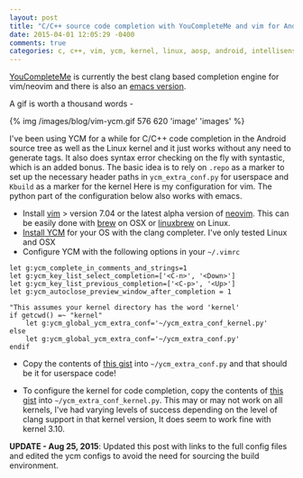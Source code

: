```yaml
---
layout: post
title: "C/C++ source code completion with YouCompleteMe and vim for Android and the Linux kernel"
date: 2015-04-01 12:05:29 -0400
comments: true
categories: c, c++, vim, ycm, kernel, linux, aosp, android, intellisense, emacs, youcompleteme
---
```

[YouCompleteMe](http://valloric.github.io/YouCompleteMe/) is currently the best clang based completion engine for vim/neovim and there is also an [emacs version](https://github.com/abingham/emacs-ycmd).

A gif is worth a thousand words -

{% img /images/blog/vim-ycm.gif 576 620 'image' 'images' %}

I've been using YCM for a while for C/C++ code completion in the Android source tree as well as the Linux kernel and it just works without any need to generate tags.
It also does syntax error checking on the fly with syntastic, which is an added bonus.
The basic idea is to rely on `.repo` as a marker to set up the necessary header paths in `ycm_extra_conf.py` for userspace and `Kbuild` as a marker for the kernel
Here is my configuration for vim. The python part of the configuration below also works with emacs.

* Install [vim](http://www.vim.org/) > version 7.04 or the latest alpha version of [neovim](http://neovim.org/). This can be easily done with [brew](http://brew.sh/) on OSX or [linuxbrew](http://brew.sh/linuxbrew/) on Linux.
* [Install YCM](http://valloric.github.io/YouCompleteMe/#installation) for your OS with the clang completer. I've only tested Linux and OSX
* Configure YCM with the following options in your `~/.vimrc`
```vim
let g:ycm_complete_in_comments_and_strings=1
let g:ycm_key_list_select_completion=['<C-n>', '<Down>']
let g:ycm_key_list_previous_completion=['<C-p>', '<Up>']
let g:ycm_autoclose_preview_window_after_completion = 1

"This assumes your kernel directory has the word 'kernel'
if getcwd() =~ "kernel"
    let g:ycm_global_ycm_extra_conf='~/ycm_extra_conf_kernel.py'
else
    let g:ycm_global_ycm_extra_conf='~/ycm_extra_conf.py'
endif
```
* Copy the contents of [this gist](https://gist.github.com/naseer/329a6ea99a8ef880770e) into `~/ycm_extra_conf.py` and that should be it for userspace code!

* To configure the kernel for code completion, copy the contents of [this gist](https://gist.github.com/naseer/6ada5a32580275e0ace9)  into `~/ycm_extra_conf_kernel.py`. This may or may not work on all kernels, I've had varying levels of success depending on the level of clang support in that kernel version, It does seem to work fine with kernel 3.10.

**UPDATE - Aug 25, 2015**: Updated this post with links to the full config files and edited the ycm configs to avoid the need for sourcing the build environment.
